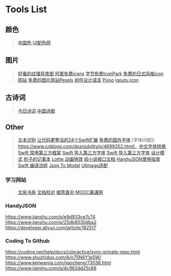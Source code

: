 #  Tools List

## 颜色
>[中国色](https://colors.ichuantong.cn/)
>[UI配色网](https://www.colorhunt.co/)

## 图片
>[好看的纹理背景图](https://www.transparenttextures.com/)
>[阿里免费icons](https://www.iconfont.cn/)
>[字节免费IconPark](https://iconpark.oceanengine.com/home)
>[免费的日式风格icon网站](https://illustration-free.net)
>[免费的图片网站Pexels](https://www.pexels.com/zh-cn/)
>[组件设计语言](https://antv.vision/)
>[Pixso](https://pixso.cn/community/home)
>[igoutu icon](https://igoutu.cn/)
## 古诗词
>[今日诗词](https://www.jinrishici.com/)
>[中国诗歌](https://github.com/chinese-poetry/chinese-poetry)

## Other
>[文本识别](https://github.com/DayBreak-u/chineseocr_lite)
>[让代码更整洁的24个Swift扩展](https://www.jianshu.com/p/611fff8d739e)
>[免费的国外字体](https://www.fontspace.com/)
>[字体问题]( https://www.cnblogs.com/dsxniubility/p/4699352.html）
>[中文字体转换](https://github.com/BYVoid/OpenCC)
>[Swift 常用第三方框架](https://zhuanlan.zhihu.com/p/335116317)
>[Swift 导入第三方字体](https://blog.csdn.net/qq_29284809/article/details/50965272)
>[Swift 导入第三方字体](https://www.jianshu.com/p/f39cc3b0dceb)
>[设计模式](https://refactoringguru.cn/design-patterns/swift)
>[肘子的记事本](https://www.fatbobman.com/)
>[Lottie 动画特效](https://www.jianshu.com/p/6c10331b05f0)
>[阅小说接口文档](https://github.com/yuenov/reader-api)
>[HandyJSON使用指南](https://github.com/alibaba/HandyJSON/blob/master/README_cn.md)
>[Swift 编译流程](https://www.jianshu.com/p/ba7b80f181f6)
>[Json To Model](https://app.quicktype.io/)
>[UIImage适配](https://www.jianshu.com/p/cd87bf7b6d67)
### 学习网站
>[文泉书局](https://wqbook.wqxuetang.com/)
>[文档校对](https://ijiaodui.com/)
>[据意查句](https://wantquotes.net/)
>[MOOC慕课网](https://www.xuetangx.com/)

### HandyJSON
https://www.jianshu.com/p/e9d933ce7c74
https://www.jianshu.com/p/25db8030dba2
https://developer.aliyun.com/article/182517

### Coding To Github
https://coding.net/help/docs/ci/practice/sync-private-repo.html
https://www.shuzhiduo.com/A/o75N6Y1e5W/
https://www.kejiwanjia.com/jiaocheng/73036.html
https://www.jianshu.com/p/4c962dd25c66
